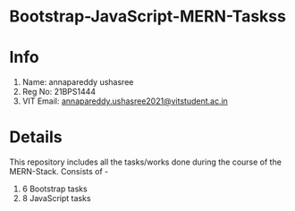 # Bootstrap-JavaScript-MERN-Taskss
# Info
1. Name: annapareddy ushasree
2. Reg No: 21BPS1444
3. VIT Email: annapareddy.ushasree2021@vitstudent.ac.in
# Details
This repository includes all the tasks/works done during the course of the MERN-Stack.
Consists of -
1. 6 Bootstrap tasks
2. 8 JavaScript tasks
